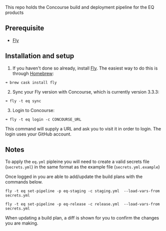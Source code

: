 This repo holds the Concourse build and deployment pipeline for the EQ products

## Prerequisite

* [Fly](https://concourse-ci.org/)


## Installation and setup

1. If you haven't done so already, install [Fly](https://concourse-ci.org/). The easiest way to do this is through [Homebrew](https://brew.sh/):

`➜ brew cask install fly`

2. Sync your Fly version with Concourse, which is currently version 3.3.3:

`➜ fly -t eq sync`

3. Login to Concourse:

`➜ fly -t eq login -c CONCOURSE_URL`

This command will supply a URL and ask you to visit it in order to login. The login uses your GitHub account.

## Notes

To apply the `eq.yml` pipleine you will need to create a valid secrets file (`secrets.yml`) in the same format as the example file (`secrets.yml.example`)

Once logged in you are able to add/update the build plans with the commands below.

`fly -t eq set-pipeline -p eq-staging -c staging.yml  --load-vars-from secrets.yml`

`fly -t eq set-pipeline -p eq-release -c release.yml  --load-vars-from secrets.yml`

When updating a build plan, a diff is shown for you to confirm the changes you are making.
